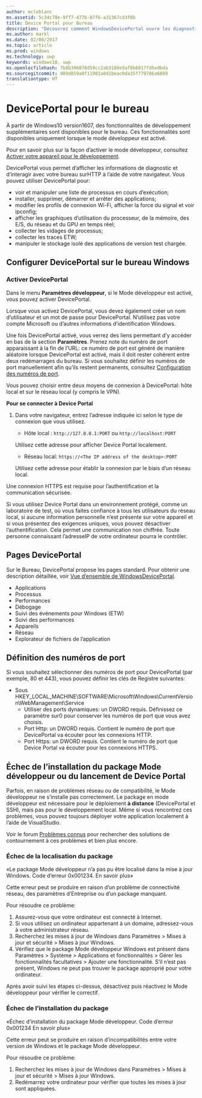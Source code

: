 ```yaml
---
author: mcleblanc
ms.assetid: 5c34c78e-9ff7-477b-87f6-a31367cd3f8b
title: Device Portal pour Bureau
description: "Découvrez comment WindowsDevicePortal ouvre les diagnostics et l’automatisation sur votre bureau Windows."
ms.author: markl
ms.date: 02/08/2017
ms.topic: article
ms.prod: windows
ms.technology: uwp
keywords: windows10, uwp
ms.openlocfilehash: 7b8b396078d59cc2ab3180e9af8b6017fd5edbda
ms.sourcegitcommit: 909d859a0f11981a8d1beac0da35f779786a6889
translationtype: HT
---
```

# <a name="device-portal-for-desktop"></a>DevicePortal pour le bureau

À partir de Windows10 version1607, des fonctionnalités de développement supplémentaires sont disponibles pour le bureau. Ces fonctionnalités sont disponibles uniquement lorsque le mode développeur est activé.

Pour en savoir plus sur la façon d’activer le mode développeur, consultez [Activer votre appareil pour le développement](../get-started/enable-your-device-for-development.md).

DevicePortal vous permet d’afficher les informations de diagnostic et d’interagir avec votre bureau surHTTP à l’aide de votre navigateur. Vous pouvez utiliser DevicePortal pour:
- voir et manipuler une liste de processus en cours d’exécution;
- installer, supprimer, démarrer et arrêter des applications;
- modifier les profils de connexion Wi-Fi, afficher la force du signal et voir ipconfig;
- afficher les graphiques d’utilisation du processeur, de la mémoire, des E/S, du réseau et du GPU en temps réel;
- collecter les vidages de processus;
- collecter les traces ETW; 
- manipuler le stockage isolé des applications de version test chargée.

## <a name="set-up-device-portal-on-windows-desktop"></a>Configurer DevicePortal sur le bureau Windows

### <a name="turn-on-device-portal"></a>Activer DevicePortal

Dans le menu **Paramètres développeur**, si le Mode développeur est activé, vous pouvez activer DevicePortal.  

Lorsque vous activez DevicePortal, vous devez également créer un nom d’utilisateur et un mot de passe pour DevicePortal. N’utilisez pas votre compte Microsoft ou d’autres informations d’identification Windows.  

Une fois DevicePortal activé, vous verrez des liens permettant d’y accéder en bas de la section **Paramètres**. Prenez note du numéro de port apparaissant à la fin de l’URL: ce numéro de port est généré de manière aléatoire lorsque DevicePortal est activé, mais il doit rester cohérent entre deux redémarrages du bureau. Si vous souhaitez définir les numéros de port manuellement afin qu’ils restent permanents, consultez [Configuration des numéros de port](device-portal-desktop.md#setting-port-numbers).

Vous pouvez choisir entre deux moyens de connexion à DevicePortal: hôte local et sur le réseau local (y compris le VPN).

**Pour se connecter à Device Portal**

1. Dans votre navigateur, entrez l’adresse indiquée ici selon le type de connexion que vous utilisez.

    - Hôte local : `http://127.0.0.1:PORT` ou `http://localhost:PORT`

    Utilisez cette adresse pour afficher Device Portal localement.
    
    - Réseau local: `https://<The IP address of the desktop>:PORT`

    Utilisez cette adresse pour établir la connexion par le biais d’un réseau local.

Une connexion HTTPS est requise pour l’authentification et la communication sécurisée.

Si vous utilisez Device Portal dans un environnement protégé, comme un laboratoire de test, où vous faites confiance à tous les utilisateurs du réseau local, si aucune information personnelle n’est présente sur votre appareil et si vous présentez des exigences uniques, vous pouvez désactiver l’authentification. Cela permet une communication non chiffrée. Toute personne connaissant l’adresseIP de votre ordinateur pourra le contrôler.

## <a name="device-portal-pages"></a>Pages DevicePortal

Sur le Bureau, DevicePortal propose les pages standard. Pour obtenir une description détaillée, voir [Vue d’ensemble de WindowsDevicePortal](device-portal.md).

- Applications
- Processus
- Performances
- Débogage
- Suivi des événements pour Windows (ETW)
- Suivi des performances
- Appareils
- Réseau
- Explorateur de fichiers de l’application 

## <a name="setting-port-numbers"></a>Définition des numéros de port

Si vous souhaitez sélectionner des numéros de port pour DevicePortal (par exemple, 80 et 443), vous pouvez définir les clés de Registre suivantes:

- Sous HKEY_LOCAL_MACHINE\SOFTWARE\Microsoft\Windows\CurrentVersion\WebManagement\Service
    - Utiliser des ports dynamiques: un DWORD requis. Définissez ce paramètre sur0 pour conserver les numéros de port que vous avez choisis.
    - Port Http: un DWORD requis. Contient le numéro de port que DevicePortal va écouter pour les connexions HTTP.    
    - Port Https: un DWORD requis. Contient le numéro de port que Device Portal va écouter pour les connexions HTTPS.

## <a name="failure-to-install-developer-mode-package-or-launch-device-portal"></a>Échec de l’installation du package Mode développeur ou du lancement de Device Portal
Parfois, en raison de problèmes réseau ou de compatibilité, le Mode développeur ne s’installe pas correctement. Le package en mode développeur est nécessaire pour le déploiement **à distance** (DevicePortal et SSH), mais pas pour le développement local.  Même si vous rencontrez ces problèmes, vous pouvez toujours déployer votre application localement à l’aide de VisualStudio. 

Voir le forum [Problèmes connus](https://social.msdn.microsoft.com/Forums/en-US/home?forum=Win10SDKToolsIssues&sort=relevancedesc&brandIgnore=True&searchTerm=%22device+portal%22) pour rechercher des solutions de contournement à ces problèmes et bien plus encore. 

### <a name="failed-to-locate-the-package"></a>Échec de la localisation du package

«Le package Mode développeur n’a pas pu être localisé dans la mise à jour Windows. Code d’erreur 0x001234. En savoir plus»   

Cette erreur peut se produire en raison d’un problème de connectivité réseau, des paramètres d’Entreprise ou d’un package manquant. 

Pour résoudre ce problème:

1. Assurez-vous que votre ordinateur est connecté à Internet. 
2. Si vous utilisez un ordinateur appartenant à un domaine, adressez-vous à votre administrateur réseau. 
3. Recherchez les mises à jour de Windows dans Paramètres &gt; Mises à jour et sécurité &gt; Mises à jour Windows.
4. Vérifiez que le package Mode développeur Windows est présent dans Paramètres &gt; Système &gt; Applications et fonctionnalités &gt; Gérer les fonctionnalités facultatives &gt; Ajouter une fonctionnalité. S’il n’est pas présent, Windows ne peut pas trouver le package approprié pour votre ordinateur. 

Après avoir suivi les étapes ci-dessus, désactivez puis réactivez le Mode développeur pour vérifier le correctif. 


### <a name="failed-to-install-the-package"></a>Échec de l’installation du package

«Échec d’installation du package Mode développeur. Code d’erreur 0x001234  En savoir plus»

Cette erreur peut se produire en raison d’incompatibilités entre votre version de Windows et le package Mode développeur. 

Pour résoudre ce problème:

1. Recherchez les mises à jour de Windows dans Paramètres &gt; Mises à jour et sécurité &gt; Mises à jour Windows.
2. Redémarrez votre ordinateur pour vérifier que toutes les mises à jour sont appliquées.
